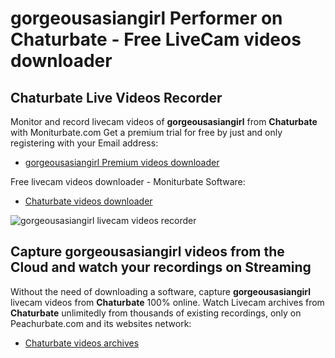# gorgeousasiangirl Performer on Chaturbate - Free LiveCam videos downloader

## Chaturbate Live Videos Recorder

Monitor and record livecam videos of **gorgeousasiangirl** from **Chaturbate** with Moniturbate.com
Get a premium trial for free by just and only registering with your Email address:
* [gorgeousasiangirl Premium videos downloader](https://moniturbate.com/request-demo-licence-key.html)

Free livecam videos downloader - Moniturbate Software:
* [Chaturbate videos downloader](https://moniturbate.com/moniturbate-download-software.html)

![gorgeousasiangirl livecam videos recorder](https://peachurnet.com/templates/moniturbate-software.png)


## Capture gorgeousasiangirl videos from the Cloud and watch your recordings on Streaming

Without the need of downloading a software, capture **gorgeousasiangirl** livecam videos from **Chaturbate** 100% online.
Watch Livecam archives from **Chaturbate** unlimitedly from thousands of existing recordings, only on Peachurbate.com and its websites network:
* [Chaturbate videos archives](https://peachurnet.com/)